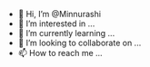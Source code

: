 - 👋 Hi, I’m @Minnurashi
- 👀 I’m interested in ...
- 🌱 I’m currently learning ...
- 💞️ I’m looking to collaborate on ...
- 📫 How to reach me ...

<!---
Minnurashi/Minnurashi is a ✨ special ✨ repository because its `README.md` (this file) appears on your GitHub profile.
You can click the Preview link to take a look at your changes.
--->
